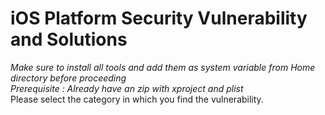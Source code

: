 # iOS Platform Security Vulnerability and Solutions
_Make sure to install all tools and add them as system variable from Home directory before proceeding_<br>
_Prerequisite : Already have an zip with xproject and plist_<br>
Please select the category in which you find the vulnerability.
